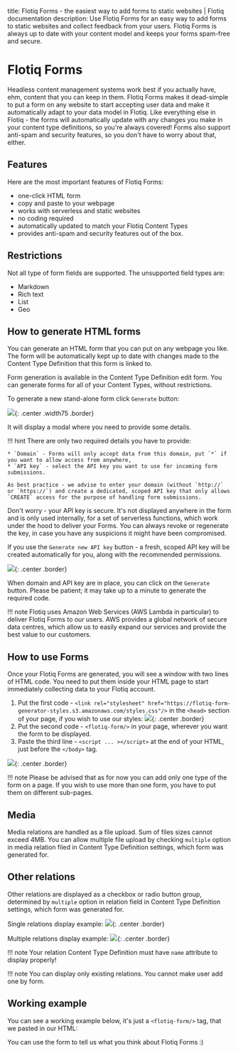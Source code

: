 title: Flotiq Forms - the easiest way to add forms to static websites | Flotiq documentation
description: Use Flotiq Forms for an easy way to add forms to static websites and collect feedback from your users. Flotiq Forms is always up to date with your content model and keeps your forms spam-free and secure.

# Flotiq Forms

Headless content management systems work best if you actually have, ehm, content that you can keep in them. Flotiq Forms makes it dead-simple to put a form on any website to start accepting user data and make it automatically adapt to your data model in Flotiq. Like everything else in Flotiq - the forms will automatically update with any changes you make in your content type definitions, so you're always covered! Forms also support anti-spam and security features, so you don't have to worry about that, either.

## Features

Here are the most important features of Flotiq Forms:

- one-click HTML form
- copy and paste to your webpage
- works with serverless and static websites
- no coding required
- automatically updated to match your Flotiq Content Types
- provides anti-spam and security features out of the box.

## Restrictions

Not all type of form fields are supported. The unsupported field types are:

- Markdown
- Rich text
- List
- Geo

## How to generate HTML forms

You can generate an HTML form that you can put on any webpage you like. 
The form will be automatically kept up to date with changes made to the Content Type Definition that this form is linked to. 


Form generation is available in the Content Type Definition edit form. You can generate forms for all of your Content Types, without restrictions.

To generate a new stand-alone form click `Generate` button:

![](images/GenerateButton.png){: .center .width75 .border}

It will display a modal where you need to provide some details.

!!! hint
    There are only two required details you have to provide:

    * `Domain` - Forms will only accept data from this domain, put `*` if you want to allow access from anywhere,
    * `API key` - select the API key you want to use for incoming form submissions.
    
    As best practice - we advise to enter your domain (without `http://` or `https://`) and create a dedicated, scoped API key that only allows `CREATE` access for the purpose of handling form submissions.

Don't worry - your API key is secure. It's not displayed anywhere in the form and is only used internally, for a set of serverless functions, which work under the hood to deliver your Forms. You can always revoke or regenerate the key, in case you have any suspicions it might have been compromised.

If you use the `Generate new API key` button - a fresh, scoped API key will be created automatically for you, along with the recommended permissions.


![](images/GenerateModal3.png){: .center .border}

When domain and API key are in place, you can click on the `Generate` button. Please be patient; it may take up to a minute to generate the required code.

!!! note
    Flotiq uses Amazon Web Services (AWS Lambda in particular) to deliver Flotiq Forms to our users. AWS provides a global network of secure data centres, which allow us to easily expand our services and provide the best value to our customers. 

## How to use Forms

Once your Flotiq Forms are generated, you will see a window with two lines of HTML code. You need to put them inside your HTML page to start immediately collecting data to your Flotiq account.

1. Put the first code - `<link rel="stylesheet" href="https://flotiq-form-generator-styles.s3.amazonaws.com/styles.css"/>` in the `<head>` section of your page, if you wish to use our styles: 
![](images/FormCssExample.png){: .center .border}
1. Put the second code - `<flotiq-form/>` in your page, wherever you want the form to be displayed. 
1. Paste the third line - `<script ... ></script>` at the end of your HTML, just before the  `</body>` tag.

![](images/GenerateModal4.png){: .center .border}

!!! note
    Please be advised that as for now you can add only one type of the form on a page. If you wish to use more than one form, you have to put them on different sub-pages.

## Media

Media relations are handled as a file upload. Sum of files sizes cannot exceed 4MB. You can allow multiple file upload by 
checking `multiple` option in media relation filed in Content Type Definition settings, which form was generated for.

## Other relations

Other relations are displayed as a checkbox or radio button group, determined by `multiple` option in relation field in Content Type Definition settings, which form was generated for.

Single relations display example:
![](images/single-relation-display-example.png){: .center .border}


Multiple relations display example:
![](images/multiple-relations-display-example.png){: .center .border}

!!! note
    Your relation Content Type Definition must have `name` attribute to display properly!

!!! note
    You can display only existing relations. You cannot make user add one by form.

## Working example

You can see a working example below, it's just a `<flotiq-form/>` tag, that we pasted in our HTML:

<flotiq-form></flotiq-form>

You can use the form to tell us what you think about Flotiq Forms :)
